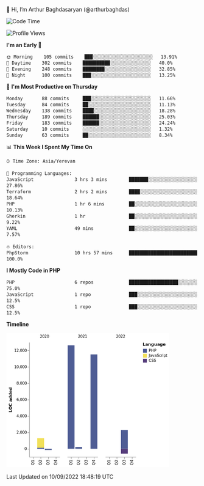 👋 Hi, I’m Arthur Baghdasaryan (@arthurbaghdas)


<!--START_SECTION:waka-->
![Code Time](http://img.shields.io/badge/Code%20Time-258%20hrs%2050%20mins-blue)

![Profile Views](http://img.shields.io/badge/Profile%20Views-14-blue)

**I'm an Early 🐤** 

```text
🌞 Morning    105 commits    ███░░░░░░░░░░░░░░░░░░░░░░   13.91% 
🌆 Daytime    302 commits    ██████████░░░░░░░░░░░░░░░   40.0% 
🌃 Evening    248 commits    ████████░░░░░░░░░░░░░░░░░   32.85% 
🌙 Night      100 commits    ███░░░░░░░░░░░░░░░░░░░░░░   13.25%

```
📅 **I'm Most Productive on Thursday** 

```text
Monday       88 commits     ███░░░░░░░░░░░░░░░░░░░░░░   11.66% 
Tuesday      84 commits     ██░░░░░░░░░░░░░░░░░░░░░░░   11.13% 
Wednesday    138 commits    ████░░░░░░░░░░░░░░░░░░░░░   18.28% 
Thursday     189 commits    ██████░░░░░░░░░░░░░░░░░░░   25.03% 
Friday       183 commits    ██████░░░░░░░░░░░░░░░░░░░   24.24% 
Saturday     10 commits     ░░░░░░░░░░░░░░░░░░░░░░░░░   1.32% 
Sunday       63 commits     ██░░░░░░░░░░░░░░░░░░░░░░░   8.34%

```


📊 **This Week I Spent My Time On** 

```text
⌚︎ Time Zone: Asia/Yerevan

💬 Programming Languages: 
JavaScript               3 hrs 3 mins        ███████░░░░░░░░░░░░░░░░░░   27.86% 
Terraform                2 hrs 2 mins        ████░░░░░░░░░░░░░░░░░░░░░   18.64% 
PHP                      1 hr 6 mins         ██░░░░░░░░░░░░░░░░░░░░░░░   10.13% 
Gherkin                  1 hr                ██░░░░░░░░░░░░░░░░░░░░░░░   9.22% 
YAML                     49 mins             ██░░░░░░░░░░░░░░░░░░░░░░░   7.57%

🔥 Editors: 
PhpStorm                 10 hrs 57 mins      █████████████████████████   100.0%

```

**I Mostly Code in PHP** 

```text
PHP                      6 repos             ██████████████████░░░░░░░   75.0% 
JavaScript               1 repo              ███░░░░░░░░░░░░░░░░░░░░░░   12.5% 
CSS                      1 repo              ███░░░░░░░░░░░░░░░░░░░░░░   12.5%

```


**Timeline**

![Chart not found](https://raw.githubusercontent.com/arthurbaghdas/arthurbaghdas/main/charts/bar_graph.png) 


 Last Updated on 10/09/2022 18:48:19 UTC
<!--END_SECTION:waka-->
